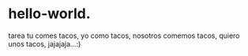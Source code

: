 # hello-world.
tarea
tu comes tacos,
yo como tacos,
nosotros comemos tacos,
quiero unos tacos, jajajaja...:)
